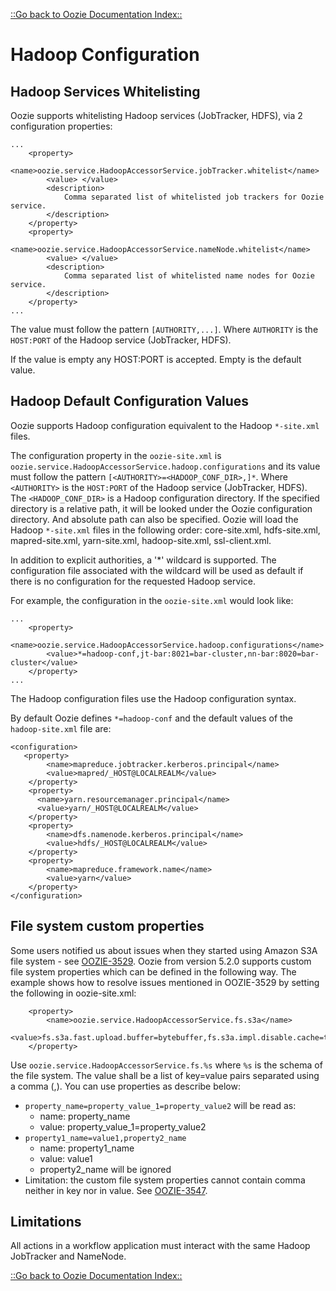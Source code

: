 

[::Go back to Oozie Documentation Index::](index.html)

# Hadoop Configuration

## Hadoop Services Whitelisting

Oozie supports whitelisting Hadoop services (JobTracker, HDFS), via 2 configuration properties:


```
...
    <property>
        <name>oozie.service.HadoopAccessorService.jobTracker.whitelist</name>
        <value> </value>
        <description>
            Comma separated list of whitelisted job trackers for Oozie service.
        </description>
    </property>
    <property>
        <name>oozie.service.HadoopAccessorService.nameNode.whitelist</name>
        <value> </value>
        <description>
            Comma separated list of whitelisted name nodes for Oozie service.
        </description>
    </property>
...
```

The value must follow the pattern `[AUTHORITY,...]`. Where `AUTHORITY` is the `HOST:PORT` of
the Hadoop service (JobTracker, HDFS).

If the value is empty any HOST:PORT is accepted. Empty is the default value.

## Hadoop Default Configuration Values

Oozie supports Hadoop configuration equivalent to the Hadoop `*-site.xml` files.

The configuration property in the `oozie-site.xml` is `oozie.service.HadoopAccessorService.hadoop.configurations`
and its value must follow the pattern `[<AUTHORITY>=<HADOOP_CONF_DIR>,]*`. Where `<AUTHORITY>` is the `HOST:PORT` of
the Hadoop service (JobTracker, HDFS). The `<HADOOP_CONF_DIR>` is a Hadoop configuration directory. If the specified
 directory is a relative path, it will be looked under the Oozie configuration directory. And absolute path can
 also be specified. Oozie will load the Hadoop `*-site.xml` files in the following order: core-site.xml, hdfs-site.xml,
 mapred-site.xml, yarn-site.xml, hadoop-site.xml, ssl-client.xml.

In addition to explicit authorities, a '*' wildcard is supported. The configuration file associated with the wildcard
will be used as default if there is no configuration for the requested Hadoop service.

For example, the configuration in the `oozie-site.xml` would look like:


```
...
    <property>
        <name>oozie.service.HadoopAccessorService.hadoop.configurations</name>
        <value>*=hadoop-conf,jt-bar:8021=bar-cluster,nn-bar:8020=bar-cluster</value>
    </property>
...
```

The Hadoop configuration files use the Hadoop configuration syntax.

By default Oozie defines `*=hadoop-conf` and the default values of the `hadoop-site.xml` file are:


```
<configuration>
   <property>
        <name>mapreduce.jobtracker.kerberos.principal</name>
        <value>mapred/_HOST@LOCALREALM</value>
    </property>
    <property>
      <name>yarn.resourcemanager.principal</name>
      <value>yarn/_HOST@LOCALREALM</value>
    </property>
    <property>
        <name>dfs.namenode.kerberos.principal</name>
        <value>hdfs/_HOST@LOCALREALM</value>
    </property>
    <property>
        <name>mapreduce.framework.name</name>
        <value>yarn</value>
    </property>
</configuration>
```
## File system custom properties
Some users notified us about issues when they started using Amazon S3A file system -
see [OOZIE-3529](https://issues.apache.org/jira/browse/OOZIE-3529).
Oozie from version 5.2.0 supports custom file system properties which can be defined in the following way.
The example shows how to resolve issues mentioned in OOZIE-3529 by setting the following in oozie-site.xml:
```
    <property>
        <name>oozie.service.HadoopAccessorService.fs.s3a</name>
        <value>fs.s3a.fast.upload.buffer=bytebuffer,fs.s3a.impl.disable.cache=true</value>
    </property>
```
Use `oozie.service.HadoopAccessorService.fs.%s` where `%s` is the schema of the file system.
The value shall be a list of key=value pairs separated using a comma (,). You can use properties as describe below:
 * `property_name=property_value_1=property_value2` will be read as:
     * name: property_name
     * value: property_value_1=property_value2
 * `property1_name=value1,property2_name`
     * name: property1_name
     * value: value1
     * property2_name will be ignored
 * Limitation: the custom file system properties cannot contain comma neither in key nor in value.
 See [OOZIE-3547](https://issues.apache.org/jira/browse/OOZIE-3547).

## Limitations

All actions in a workflow application must interact with the same Hadoop JobTracker and NameNode.

[::Go back to Oozie Documentation Index::](index.html)


